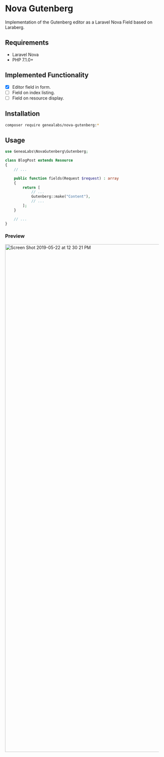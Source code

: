 # Nova Gutenberg
Implementation of the Gutenberg editor as a Laravel Nova Field based on Laraberg.

## Requirements
- Laravel Nova
- PHP 7.1.0+

## Implemented Functionality
- [X] Editor field in form.
- [ ] Field on index listing.
- [ ] Field on resource display.

## Installation
```sh
composer require genealabs/nova-gutenberg:*
```

## Usage
```php
use GeneaLabs\NovaGutenberg\Gutenberg;

class BlogPost extends Resource
{
    // ...

    public function fields(Request $request) : array
    {
        return [
            // ...
            Gutenberg::make("Content"),
            // ...
        ];
    }

    // ...
}
```

### Preview
<img width="1658" alt="Screen Shot 2019-05-22 at 12 30 21 PM" src="https://user-images.githubusercontent.com/1791050/58202822-6ba94880-7c8d-11e9-9cae-4cc220496be5.png">
